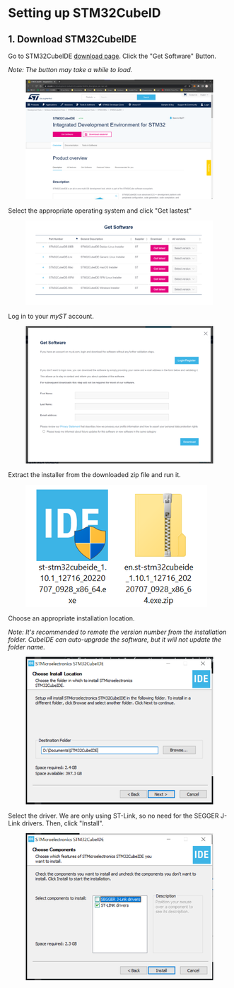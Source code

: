 # Setting up STM32CubeID

## 1. Download STM32CubeIDE

Go to STM32CubeIDE [download page](https://www.st.com/en/development-tools/stm32cubeide.html#st\_description\_sec-nav-tab). Click the "Get Software" Button.&#x20;

_Note: The button may take a while to load._

<figure><img src="../.gitbook/assets/image (4) (1).png" alt=""><figcaption></figcaption></figure>



Select the appropriate operating system and click "Get lastest"

<figure><img src="../.gitbook/assets/image (2).png" alt=""><figcaption></figcaption></figure>



Log in to your _myST_ account.

<figure><img src="../.gitbook/assets/image (3).png" alt=""><figcaption></figcaption></figure>

Extract the installer from the downloaded zip file and run it.

<figure><img src="../.gitbook/assets/image (5).png" alt=""><figcaption></figcaption></figure>



Choose an appropriate installation location.

_Note: It's recommended to remote the version number from the installation folder. CubeIDE can auto-upgrade the software, but it will not update the folder name._

<figure><img src="../.gitbook/assets/image (2) (1).png" alt=""><figcaption></figcaption></figure>



Select the driver. We are only using ST-Link, so no need for the SEGGER J-Link drivers. Then, click "Install".

<figure><img src="../.gitbook/assets/image (1) (1).png" alt=""><figcaption></figcaption></figure>

